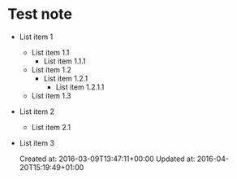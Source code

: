 # Test note

* List item 1
  * List item 1.1
    * List item 1.1.1
  * List item 1.2
    * List item 1.2.1
      * List item 1.2.1.1
  * List item 1.3
* List item 2
  * List item 2.1
* List item 3

    Created at: 2016-03-09T13:47:11+00:00
    Updated at: 2016-04-20T15:19:49+01:00

